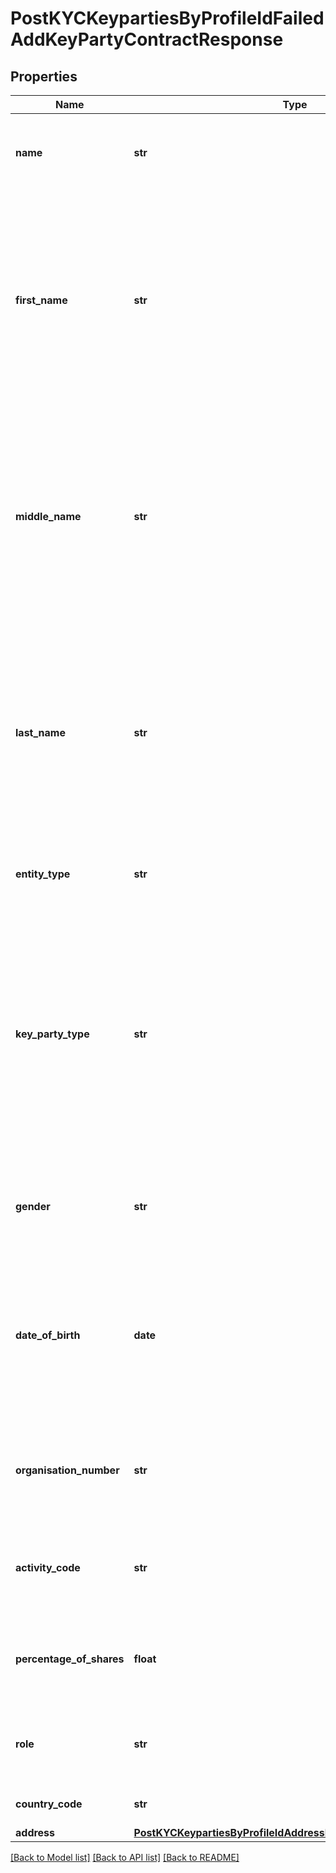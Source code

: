 # PostKYCKeypartiesByProfileIdFailedAddKeyPartyContractResponse

## Properties
Name | Type | Description | Notes
------------ | ------------- | ------------- | -------------
**name** | **str** | Name of the key party  Maximum length is 200 characters | [optional] 
**first_name** | **str** | First name of the key party  &lt;br&gt; Valid for only entity type Individual &lt;br&gt; Maximum length is 200 characters combining First name, Middle name and Last name | [optional] 
**middle_name** | **str** | Middle name of the key party  &lt;br&gt; Valid for only entity type Individual &lt;br&gt; Maximum length is 200 characters combining First name, Middle name and Last name | [optional] 
**last_name** | **str** | Last name of the key party  &lt;br&gt; Valid for only entity type Individual &lt;br&gt; Maximum length is 200 characters combining First name, Middle name and Last name | [optional] 
**entity_type** | **str** | Entity type of the key party, individual, business | [optional] 
**key_party_type** | **str** | Type of the key party  &lt;br&gt; Valid Key Party types for entity type Individual are Director, Ubo and ShareHolder &lt;br&gt; Valid Key Party types for entity type Business are Ubo and ShareHolder , director, shareHolder, ubo | [optional] 
**gender** | **str** | Gender of the key party  Valid for entity type Individual, male, female | [optional] 
**date_of_birth** | **date** | Date of birth of the key party  Date YYYY-MM-DD or YYYY format. Must be after 1900 and not in the future  &lt;br&gt; Valid for the entity type Individual  | [optional] 
**organisation_number** | **str** | &lt;br&gt; Key party organisation number   &lt;br&gt; Valid for entity type Business  | [optional] 
**activity_code** | **str** | Activity code of the key party  &lt;br&gt; Valid for entity type Business  | [optional] 
**percentage_of_shares** | **float** | Share percentage of the key party  &lt;br&gt; Valid for key party type ShareHolder  | [optional] 
**role** | **str** | Role of the key party  &lt;br&gt; Valid for key party type Director  | [optional] 
**country_code** | **str** | Country code of the key party | [optional] 
**address** | [**PostKYCKeypartiesByProfileIdAddressRequestContractResponse**](PostKYCKeypartiesByProfileIdAddressRequestContractResponse.md) |  | [optional] 

[[Back to Model list]](../README.md#documentation-for-models) [[Back to API list]](../README.md#documentation-for-api-endpoints) [[Back to README]](../README.md)

